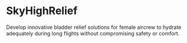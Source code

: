 # SkyHighRelief
Develop innovative bladder relief solutions for female aircrew to hydrate adequately during long flights without compromising safety or comfort.
